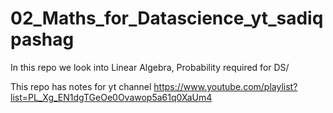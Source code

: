 # 02_Maths_for_Datascience_yt_sadiqpashag
In this repo we look into Linear Algebra, Probability required for DS/

This repo has notes for yt channel https://www.youtube.com/playlist?list=PL_Xg_EN1dgTGeOe0Ovawop5a61q0XaUm4

